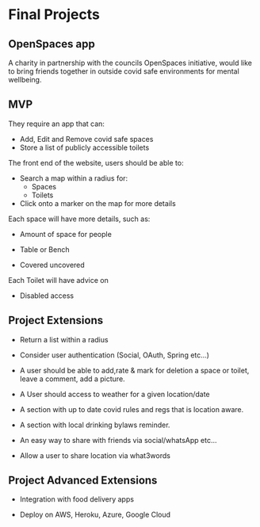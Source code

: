 # Final Projects



## OpenSpaces app

A charity in partnership with the councils OpenSpaces initiative, would like to bring friends together in outside covid safe environments for mental wellbeing. 

## **MVP**

They require an app that can:

- Add, Edit and Remove covid safe spaces
- Store a list of publicly accessible toilets

The front end of the website, users should be able to:

- Search a map within a radius for:
  - Spaces
  - Toilets
- Click onto a marker on the map for more details



Each space will have more details, such as:

- Amount of space for people

- Table or Bench

- Covered uncovered
  
  

Each Toilet will have advice on

- Disabled access



## Project Extensions

- Return a list within a radius

- Consider user authentication (Social, OAuth, Spring etc…)

- A user should be able to add,rate & mark for deletion a space or toilet, leave a comment, add a picture.

- A User should access to weather for a given location/date 

- A section with up to date covid rules and regs that is location aware.

- A section with local drinking bylaws reminder.

- An easy way to share with friends via social/whatsApp etc…

- Allow a user to share location via what3words



## Project Advanced Extensions

- Integration with food delivery apps

- Deploy on AWS, Heroku, Azure, Google Cloud
